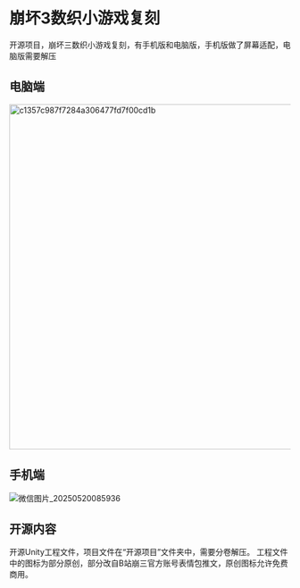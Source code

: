 # 崩坏3数织小游戏复刻
开源项目，崩坏三数织小游戏复刻，有手机版和电脑版，手机版做了屏幕适配，电脑版需要解压
## 电脑端
<img width="618" alt="c1357c987f7284a306477fd7f00cd1b" src="https://github.com/user-attachments/assets/82a408a7-271f-4f1a-9f9e-c55b5a6d6036" />

## 手机端
![微信图片_20250520085936](https://github.com/user-attachments/assets/40f2bf24-19b3-468e-b8e5-2ec2949d7ec6)
## 开源内容
开源Unity工程文件，项目文件在“开源项目”文件夹中，需要分卷解压。
工程文件中的图标为部分原创，部分改自B站崩三官方账号表情包推文，原创图标允许免费商用。
